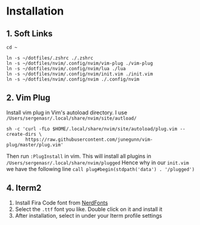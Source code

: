 # Installation
## 1. Soft Links
```
cd ~

ln -s ~/dotfiles/.zshrc ./.zshrc
ln -s ~/dotfiles/nvim/.config/nvim/vim-plug ./vim-plug
ln -s ~/dotfiles/nvim/.config/nvim/lua ./lua
ln -s ~/dotfiles/nvim/.config/nvim/init.vim ./init.vim
ln -s ~/dotfiles/nvim/.config/nvim ./.config/nvim
```

## 2. Vim Plug

Install vim plug in Vim's autoload directory.
I use `/Users/sergenasr/.local/share/nvim/site/autload/` 

```
sh -c 'curl -fLo $HOME/.local/share/nvim/site/autoload/plug.vim --create-dirs \
       https://raw.githubusercontent.com/junegunn/vim-plug/master/plug.vim'
```

Then run `:PlugInstall` in vim. This will install all plugins in `/Users/sergenasr/.local/share/nvim/plugged`
Hence why in our `init.vim` we have the following line
`call plug#begin(stdpath('data') . '/plugged')`

## 4. Iterm2

1. Install Fira Code font from [NerdFonts](https://www.nerdfonts.com/)
2. Select the `.ttf` font you like. Double click on it and install it
3. After installation, select in under your Iterm profile settings

